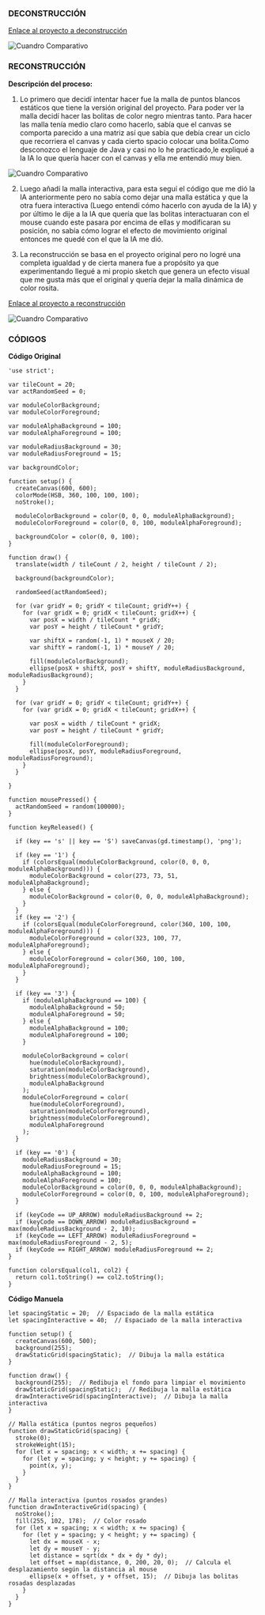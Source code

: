 ### DECONSTRUCCIÓN
[Enlace al proyecto a deconstrucción](http://www.generative-gestaltung.de/2/sketches/?01_P/P_2_1_2_02)

![Cuandro Comparativo](../../../../assets/ejemplo27.png)

### RECONSTRUCCIÓN

**Descripción del proceso:** 

1. Lo primero que decidí intentar hacer fue la malla de puntos blancos estáticos que tiene la versión original del proyecto. Para poder ver la malla decidí hacer las bolitas de color negro mientras tanto. Para hacer las malla tenía medio claro como hacerlo, sabía que el canvas se comporta parecido a una matriz así que sabía que debía crear un ciclo que recorriera el canvas y cada cierto spacio colocar una bolita.Como desconozco el lenguaje de Java y casi no lo he practicado,le expliqué a la IA lo que quería hacer con el canvas y ella me entendió muy bien.

![Cuandro Comparativo](../../../../assets/ejemplo29.png)

2. Luego añadí la malla interactiva, para esta seguí el código que me dió la IA anteriormente pero no sabía como dejar una malla estática y que la otra fuera interactiva (Luego entendí cómo hacerlo con ayuda de la IA) y por último le dije a la IA que quería que las bolitas interactuaran con el mouse cuando este pasara por encima de ellas y modificaran su posición, no sabía cómo lograr el efecto de movimiento original entonces me quedé con el que la IA me dió. 

3. La reconstrucción se basa en el proyecto original pero no logré una completa igualdad y de cierta manera fue a propósito ya que experimentando llegué a mi propio sketch que genera un efecto visual que me gusta más que el original y quería dejar la malla dinámica de color rosita.
   
[Enlace al proyecto a reconstrucción](https://editor.p5js.org/manuuuu15281/sketches/_BKpfSKpi)

![Cuandro Comparativo](../../../../assets/ejemplo28.png)

### CÓDIGOS

**Código Original**

```
'use strict';

var tileCount = 20;
var actRandomSeed = 0;

var moduleColorBackground;
var moduleColorForeground;

var moduleAlphaBackground = 100;
var moduleAlphaForeground = 100;

var moduleRadiusBackground = 30;
var moduleRadiusForeground = 15;

var backgroundColor;

function setup() {
  createCanvas(600, 600);
  colorMode(HSB, 360, 100, 100, 100);
  noStroke();

  moduleColorBackground = color(0, 0, 0, moduleAlphaBackground);
  moduleColorForeground = color(0, 0, 100, moduleAlphaForeground);

  backgroundColor = color(0, 0, 100);
}

function draw() {
  translate(width / tileCount / 2, height / tileCount / 2);

  background(backgroundColor);

  randomSeed(actRandomSeed);

  for (var gridY = 0; gridY < tileCount; gridY++) {
    for (var gridX = 0; gridX < tileCount; gridX++) {
      var posX = width / tileCount * gridX;
      var posY = height / tileCount * gridY;

      var shiftX = random(-1, 1) * mouseX / 20;
      var shiftY = random(-1, 1) * mouseY / 20;

      fill(moduleColorBackground);
      ellipse(posX + shiftX, posY + shiftY, moduleRadiusBackground, moduleRadiusBackground);
    }
  }

  for (var gridY = 0; gridY < tileCount; gridY++) {
    for (var gridX = 0; gridX < tileCount; gridX++) {

      var posX = width / tileCount * gridX;
      var posY = height / tileCount * gridY;

      fill(moduleColorForeground);
      ellipse(posX, posY, moduleRadiusForeground, moduleRadiusForeground);
    }
  }

}

function mousePressed() {
  actRandomSeed = random(100000);
}

function keyReleased() {

  if (key == 's' || key == 'S') saveCanvas(gd.timestamp(), 'png');

  if (key == '1') {
    if (colorsEqual(moduleColorBackground, color(0, 0, 0, moduleAlphaBackground))) {
      moduleColorBackground = color(273, 73, 51, moduleAlphaBackground);
    } else {
      moduleColorBackground = color(0, 0, 0, moduleAlphaBackground);
    }
  }
  if (key == '2') {
    if (colorsEqual(moduleColorForeground, color(360, 100, 100, moduleAlphaForeground))) {
      moduleColorForeground = color(323, 100, 77, moduleAlphaForeground);
    } else {
      moduleColorForeground = color(360, 100, 100, moduleAlphaForeground);
    }
  }

  if (key == '3') {
    if (moduleAlphaBackground == 100) {
      moduleAlphaBackground = 50;
      moduleAlphaForeground = 50;
    } else {
      moduleAlphaBackground = 100;
      moduleAlphaForeground = 100;
    }

    moduleColorBackground = color(
      hue(moduleColorBackground),
      saturation(moduleColorBackground),
      brightness(moduleColorBackground),
      moduleAlphaBackground
    );
    moduleColorForeground = color(
      hue(moduleColorForeground),
      saturation(moduleColorForeground),
      brightness(moduleColorForeground),
      moduleAlphaForeground
    );
  }

  if (key == '0') {
    moduleRadiusBackground = 30;
    moduleRadiusForeground = 15;
    moduleAlphaBackground = 100;
    moduleAlphaForeground = 100;
    moduleColorBackground = color(0, 0, 0, moduleAlphaBackground);
    moduleColorForeground = color(0, 0, 100, moduleAlphaForeground);
  }

  if (keyCode == UP_ARROW) moduleRadiusBackground += 2;
  if (keyCode == DOWN_ARROW) moduleRadiusBackground = max(moduleRadiusBackground - 2, 10);
  if (keyCode == LEFT_ARROW) moduleRadiusForeground = max(moduleRadiusForeground - 2, 5);
  if (keyCode == RIGHT_ARROW) moduleRadiusForeground += 2;
}

function colorsEqual(col1, col2) {
  return col1.toString() == col2.toString();
}

```

**Código Manuela**

```
let spacingStatic = 20;  // Espaciado de la malla estática
let spacingInteractive = 40;  // Espaciado de la malla interactiva

function setup() {
  createCanvas(600, 500);
  background(255);
  drawStaticGrid(spacingStatic);  // Dibuja la malla estática
}

function draw() {
  background(255);  // Redibuja el fondo para limpiar el movimiento
  drawStaticGrid(spacingStatic);  // Redibuja la malla estática
  drawInteractiveGrid(spacingInteractive);  // Dibuja la malla interactiva
}

// Malla estática (puntos negros pequeños)
function drawStaticGrid(spacing) {
  stroke(0);
  strokeWeight(15);
  for (let x = spacing; x < width; x += spacing) {
    for (let y = spacing; y < height; y += spacing) {
      point(x, y);
    }
  }
}

// Malla interactiva (puntos rosados grandes)
function drawInteractiveGrid(spacing) {
  noStroke();
  fill(255, 102, 178);  // Color rosado
  for (let x = spacing; x < width; x += spacing) {
    for (let y = spacing; y < height; y += spacing) {
      let dx = mouseX - x;
      let dy = mouseY - y;
      let distance = sqrt(dx * dx + dy * dy);
      let offset = map(distance, 0, 200, 20, 0);  // Calcula el desplazamiento según la distancia al mouse
      ellipse(x + offset, y + offset, 15);  // Dibuja las bolitas rosadas desplazadas
    }
  }
}

```
